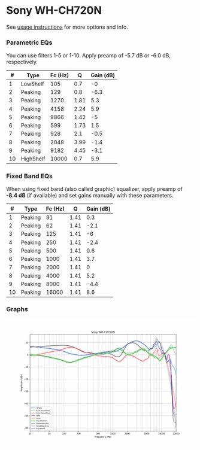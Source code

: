 # Sony WH-CH720N
See [usage instructions](https://github.com/jaakkopasanen/AutoEq#usage) for more options and info.

### Parametric EQs
You can use filters 1-5 or 1-10. Apply preamp of -5.7 dB or -6.0 dB, respectively.

|   # | Type      |   Fc (Hz) |    Q |   Gain (dB) |
|-----|-----------|-----------|------|-------------|
|   1 | LowShelf  |       105 | 0.7  |        -0   |
|   2 | Peaking   |       129 | 0.8  |        -6.3 |
|   3 | Peaking   |      1270 | 1.81 |         5.3 |
|   4 | Peaking   |      4158 | 2.24 |         5.9 |
|   5 | Peaking   |      9866 | 1.42 |        -5   |
|   6 | Peaking   |       599 | 1.73 |         1.5 |
|   7 | Peaking   |       928 | 2.1  |        -0.5 |
|   8 | Peaking   |      2048 | 3.99 |        -1.4 |
|   9 | Peaking   |      9182 | 4.45 |        -3.1 |
|  10 | HighShelf |     10000 | 0.7  |         5.9 |

### Fixed Band EQs
When using fixed band (also called graphic) equalizer, apply preamp of **-8.4 dB** (if available) and set gains manually with these parameters.

|   # | Type    |   Fc (Hz) |    Q |   Gain (dB) |
|-----|---------|-----------|------|-------------|
|   1 | Peaking |        31 | 1.41 |         0.3 |
|   2 | Peaking |        62 | 1.41 |        -2.1 |
|   3 | Peaking |       125 | 1.41 |        -6   |
|   4 | Peaking |       250 | 1.41 |        -2.4 |
|   5 | Peaking |       500 | 1.41 |         0.6 |
|   6 | Peaking |      1000 | 1.41 |         3.7 |
|   7 | Peaking |      2000 | 1.41 |         0   |
|   8 | Peaking |      4000 | 1.41 |         5.2 |
|   9 | Peaking |      8000 | 1.41 |        -4.4 |
|  10 | Peaking |     16000 | 1.41 |         8.6 |

### Graphs
![](./Sony%20WH-CH720N.png)

